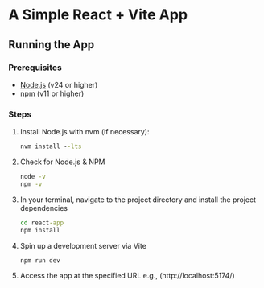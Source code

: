 # A Simple React + Vite App

## Running the App

### Prerequisites
- [Node.js](https://nodejs.org/) (v24 or higher)
- [npm](https://www.npmjs.com/) (v11 or higher)

### Steps
1. Install Node.js with nvm (if necessary):
   ```cmd
   nvm install --lts
   ```
2. Check for Node.js & NPM
   ```cmd
   node -v
   npm -v
   ```
3. In your terminal, navigate to the project directory and install the project dependencies
   ```cmd
   cd react-app
   npm install
   ```
4. Spin up a development server via Vite
   ```cmd
   npm run dev
   ```
5. Access the app at the specified URL e.g., (http://localhost:5174/)
   
